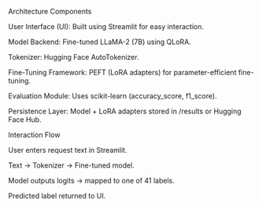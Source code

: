 Architecture
Components

User Interface (UI): Built using Streamlit for easy interaction.

Model Backend: Fine-tuned LLaMA-2 (7B) using QLoRA.

Tokenizer: Hugging Face AutoTokenizer.

Fine-Tuning Framework: PEFT (LoRA adapters) for parameter-efficient fine-tuning.

Evaluation Module: Uses scikit-learn (accuracy_score, f1_score).

Persistence Layer: Model + LoRA adapters stored in /results or Hugging Face Hub.

Interaction Flow

User enters request text in Streamlit.

Text → Tokenizer → Fine-tuned model.

Model outputs logits → mapped to one of 41 labels.

Predicted label returned to UI.
